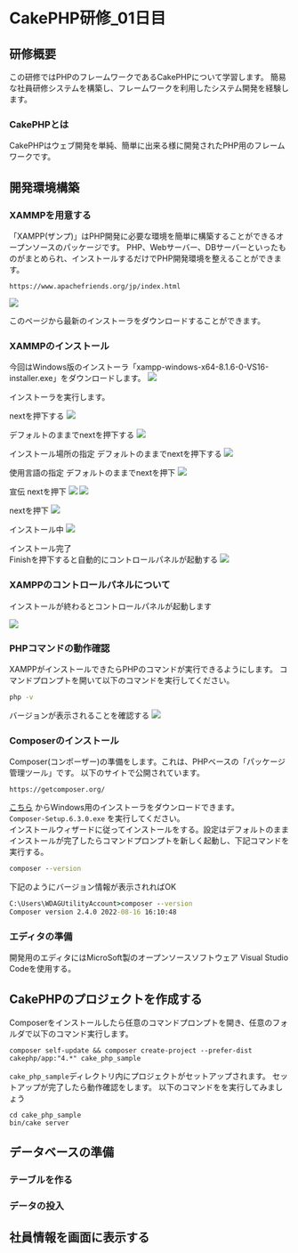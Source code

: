 # CakePHP研修_01日目

## 研修概要

この研修ではPHPのフレームワークであるCakePHPについて学習します。
簡易な社員研修システムを構築し、フレームワークを利用したシステム開発を経験します。

### CakePHPとは

<!-- TODO 詳細は後で記載 -->
CakePHPはウェブ開発を単純、簡単に出来る様に開発されたPHP用のフレームワークです。

## 開発環境構築

<!-- TODO 以下の環境を構築予定 -->
<!--  -->
<!-- - httpサーバー:Apache -->
<!-- - PHP:8.1 -->
<!-- - MySQL:5.6以上 -->
<!-- - CakePHP:4.4.3 -->

### XAMMPを用意する

「XAMPP(ザンプ)」はPHP開発に必要な環境を簡単に構築することができるオープンソースのパッケージです。
PHP、Webサーバー、DBサーバーといったものがまとめられ、インストールするだけでPHP開発環境を整えることができます。

```
https://www.apachefriends.org/jp/index.html
```

![](./img/CakePHP研修_01日目_XAMPP_download_1.png)

このページから最新のインストーラをダウンロードすることができます。


### XAMMPのインストール

今回はWindows版のインストーラ「xampp-windows-x64-8.1.6-0-VS16-installer.exe」をダウンロードします。
![](./img/CakePHP研修_01日目_XAMPP_download_2.png)

インストーラを実行します。

nextを押下する
![](./img/CakePHP研修_01日目_XAMPP_install_1.png)

デフォルトのままでnextを押下する
![](./img/CakePHP研修_01日目_XAMPP_install_2.png)

インストール場所の指定
デフォルトのままでnextを押下する
![](./img/CakePHP研修_01日目_XAMPP_install_3.png)

使用言語の指定
デフォルトのままでnextを押下
![](./img/CakePHP研修_01日目_XAMPP_install_4.png)

宣伝
nextを押下
![](./img/CakePHP研修_01日目_XAMPP_install_5.png)
![](./img/CakePHP研修_01日目_XAMPP_install_6.png)

nextを押下
![](./img/CakePHP研修_01日目_XAMPP_install_7.png)

インストール中
![](./img/CakePHP研修_01日目_XAMPP_install_8.png)

インストール完了  
Finishを押下すると自動的にコントロールパネルが起動する
![](./img/CakePHP研修_01日目_XAMPP_install_9.png)

### XAMPPのコントロールパネルについて

インストールが終わるとコントロールパネルが起動します

![](./img/CakePHP研修_01日目_XAMPP_install_10.png)

<!-- TODO XAMPPコントロールパネルについて軽く説明を入れる -->

### PHPコマンドの動作確認

XAMPPがインストールできたらPHPのコマンドが実行できるようにします。
コマンドプロンプトを開いて以下のコマンドを実行してください。

``` cmd
php -v
```

<!-- TODO 設定後PHPコマンドが実行できることを確認 -->
バージョンが表示されることを確認する
![](./img/CakePHP研修_01日目_php-version.png)

### Composerのインストール

<!-- TODO Composerについてもう少し詳しく書く -->
Composer(コンポーザー)の準備をします。これは、PHPベースの「パッケージ管理ツール」です。
以下のサイトで公開されています。

```
https://getcomposer.org/
```

 [こちら](https://github.com/composer/windows-setup/releases/) からWindows用のインストーラをダウンロードできます。  
`Composer-Setup.6.3.0.exe` を実行してください。  
インストールウィザードに従ってインストールをする。設定はデフォルトのまま  
インストールが完了したらコマンドプロンプトを新しく起動し、下記コマンドを実行する。

``` cmd
composer --version
```

下記のようにバージョン情報が表示されればOK

``` cmd
C:\Users\WDAGUtilityAccount>composer --version
Composer version 2.4.0 2022-08-16 16:10:48
```

### エディタの準備

開発用のエディタにはMicroSoft製のオープンソースソフトウェア Visual Studio Codeを使用する。

<!-- TODO PHP開発に必要な拡張機能について記載する -->

## CakePHPのプロジェクトを作成する

<!-- TODO プロジェクト配置場所は指定する -->
Composerをインストールしたら任意のコマンドプロンプトを開き、任意のフォルダで以下のコマンド実行します。

<!-- TODO プロジェクト名は後で変えるかもしれない -->
```
composer self-update && composer create-project --prefer-dist cakephp/app:"4.*" cake_php_sample
```

`cake_php_sample`ディレクトリ内にプロジェクトがセットアップされます。
セットアップが完了したら動作確認をします。
以下のコマンドをを実行してみましょう

```
cd cake_php_sample
bin/cake server
```

<!-- TODO Windowsで実行時にエラーが出る場合があるので調査して対応する -->

## データベースの準備

### テーブルを作る

### データの投入

## 社員情報を画面に表示する
